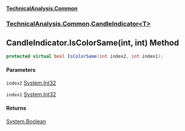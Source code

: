 #### [TechnicalAnalysis.Common](TechnicalAnalysis.Common.md 'TechnicalAnalysis.Common')
### [TechnicalAnalysis.Common](TechnicalAnalysis.Common.md#TechnicalAnalysis.Common 'TechnicalAnalysis.Common').[CandleIndicator&lt;T&gt;](CandleIndicator_T_.md 'TechnicalAnalysis.Common.CandleIndicator<T>')

## CandleIndicator<T>.IsColorSame(int, int) Method

```csharp
protected virtual bool IsColorSame(int index2, int index1);
```
#### Parameters

<a name='TechnicalAnalysis.Common.CandleIndicator_T_.IsColorSame(int,int).index2'></a>

`index2` [System.Int32](https://docs.microsoft.com/en-us/dotnet/api/System.Int32 'System.Int32')

<a name='TechnicalAnalysis.Common.CandleIndicator_T_.IsColorSame(int,int).index1'></a>

`index1` [System.Int32](https://docs.microsoft.com/en-us/dotnet/api/System.Int32 'System.Int32')

#### Returns
[System.Boolean](https://docs.microsoft.com/en-us/dotnet/api/System.Boolean 'System.Boolean')